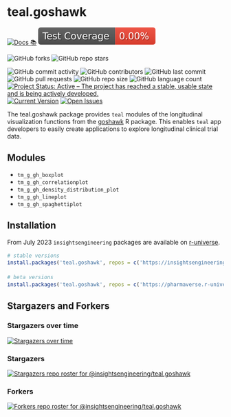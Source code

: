 # teal.goshawk

<!-- start badges -->
[![Docs 📚](https://github.com/insightsengineering/teal.goshawk/actions/workflows/docs.yaml/badge.svg)](https://insightsengineering.github.io/teal.goshawk/)
[![Code Coverage 📔](https://raw.githubusercontent.com/insightsengineering/teal.goshawk/_xml_coverage_reports/data/main/badge.svg)](https://insightsengineering.github.io/teal.goshawk/main/coverage-report/)

![GitHub forks](https://img.shields.io/github/forks/insightsengineering/teal.goshawk?style=social)
![GitHub repo stars](https://img.shields.io/github/stars/insightsengineering/teal.goshawk?style=social)

![GitHub commit activity](https://img.shields.io/github/commit-activity/m/insightsengineering/teal.goshawk)
![GitHub contributors](https://img.shields.io/github/contributors/insightsengineering/teal.goshawk)
![GitHub last commit](https://img.shields.io/github/last-commit/insightsengineering/teal.goshawk)
![GitHub pull requests](https://img.shields.io/github/issues-pr/insightsengineering/teal.goshawk)
![GitHub repo size](https://img.shields.io/github/repo-size/insightsengineering/teal.goshawk)
![GitHub language count](https://img.shields.io/github/languages/count/insightsengineering/teal.goshawk)
[![Project Status: Active – The project has reached a stable, usable state and is being actively developed.](https://www.repostatus.org/badges/latest/active.svg)](https://www.repostatus.org/#active)
[![Current Version](https://img.shields.io/github/r-package/v/insightsengineering/teal.goshawk/main?color=purple\&label=package%20version)](https://github.com/insightsengineering/teal.goshawk/tree/main)
[![Open Issues](https://img.shields.io/github/issues-raw/insightsengineering/teal.goshawk?color=red\&label=open%20issues)](https://github.com/insightsengineering/teal.goshawk/issues?q=is%3Aissue+is%3Aopen+sort%3Aupdated-desc)
<!-- end badges -->

The teal.goshawk package provides `teal` modules of the longitudinal visualization functions from the [goshawk](https://insightsengineering.github.io/goshawk/) R package.
This enables `teal` app developers to easily create applications to explore longitudinal clinical trial data.

## Modules

<!-- markdownlint-disable MD007 MD030 -->
-   `tm_g_gh_boxplot`
-   `tm_g_gh_correlationplot`
-   `tm_g_gh_density_distribution_plot`
-   `tm_g_gh_lineplot`
-   `tm_g_gh_spaghettiplot`
<!-- markdownlint-enable MD007 MD030 -->

## Installation

From July 2023 `insightsengineering` packages are available on [r-universe](https://r-universe.dev/).

```r
# stable versions
install.packages('teal.goshawk', repos = c('https://insightsengineering.r-universe.dev', 'https://cloud.r-project.org'))

# beta versions
install.packages('teal.goshawk', repos = c('https://pharmaverse.r-universe.dev', 'https://cloud.r-project.org'))
```

## Stargazers and Forkers

### Stargazers over time

[![Stargazers over time](https://starchart.cc/insightsengineering/teal.goshawk.svg)](https://starchart.cc/insightsengineering/teal.goshawk)

### Stargazers

[![Stargazers repo roster for @insightsengineering/teal.goshawk](https://reporoster.com/stars/insightsengineering/teal.goshawk)](https://github.com/insightsengineering/teal.goshawk/stargazers)

### Forkers

[![Forkers repo roster for @insightsengineering/teal.goshawk](https://reporoster.com/forks/insightsengineering/teal.goshawk)](https://github.com/insightsengineering/teal.goshawk/network/members)
